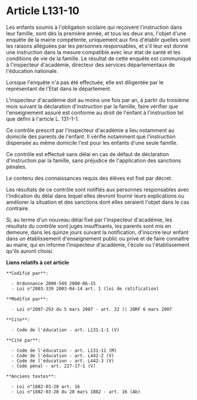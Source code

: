 # Article L131-10

Les enfants soumis à l'obligation scolaire qui reçoivent l'instruction dans leur famille, sont dès la première année, et tous
les deux ans, l'objet d'une enquête de la mairie compétente, uniquement aux fins d'établir quelles sont les raisons alléguées
par les personnes responsables, et s'il leur est donné une instruction dans la mesure compatible avec leur état de santé et
les conditions de vie de la famille. Le résultat de cette enquête est communiqué à l'inspecteur d'académie, directeur des
services départementaux de l'éducation nationale.

Lorsque l'enquête n'a pas été effectuée, elle est diligentée par le représentant de l'Etat dans le département.

L'inspecteur d'académie doit au moins une fois par an, à partir du troisième mois suivant la déclaration d'instruction par la
famille, faire vérifier que l'enseignement assuré est conforme au droit de l'enfant à l'instruction tel que défini à
l'article L. 131-1-1.

Ce contrôle prescrit par l'inspecteur d'académie a lieu notamment au domicile des parents de l'enfant. Il vérifie notamment
que l'instruction dispensée au même domicile l'est pour les enfants d'une seule famille.

Ce contrôle est effectué sans délai en cas de défaut de déclaration d'instruction par la famille, sans préjudice de
l'application des sanctions pénales.

Le contenu des connaissances requis des élèves est fixé par décret.

Les résultats de ce contrôle sont notifiés aux personnes responsables avec l'indication du délai dans lequel elles devront
fournir leurs explications ou améliorer la situation et des sanctions dont elles seraient l'objet dans le cas contraire.

Si, au terme d'un nouveau délai fixé par l'inspecteur d'académie, les résultats du contrôle sont jugés insuffisants, les
parents sont mis en demeure, dans les quinze jours suivant la notification, d'inscrire leur enfant dans un établissement
d'enseignement public ou privé et de faire connaître au maire, qui en informe l'inspecteur d'académie, l'école ou
l'établissement qu'ils auront choisi.

**Liens relatifs à cet article**

	**Codifié par**:

	  - Ordonnance 2000-549 2000-06-15
	  - Loi n°2003-339 2003-04-14 art. 1 (loi de ratification)

	**Modifié par**:

	  - Loi n°2007-293 du 5 mars 2007 - art. 32 () JORF 6 mars 2007

	**Cite**:

	  - Code de l'éducation - art. L131-1-1 (V)

	**Cité par**:

	  - Code de l'éducation - art. L131-11 (M)
	  - Code de l'éducation - art. L442-2 (V)
	  - Code de l'éducation - art. L442-3 (V)
	  - Code pénal - art. 227-17-1 (V)

	**Anciens textes**:

	  - Loi n°1882-03-28 art. 16
	  - Loi n°1882-03-28 du 28 mars 1882 - art. 16 (Ab)
